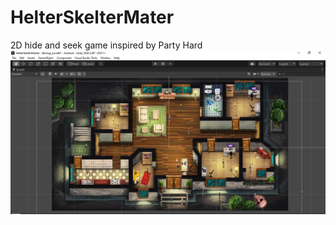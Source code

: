 # HelterSkelterMater
2D hide and seek game inspired by Party Hard 
![IMAGE_DESCRIPTION](https://github.com/KiyanNorouzi/HelterSkelterMater/blob/main/HelterSkelter.png)  

